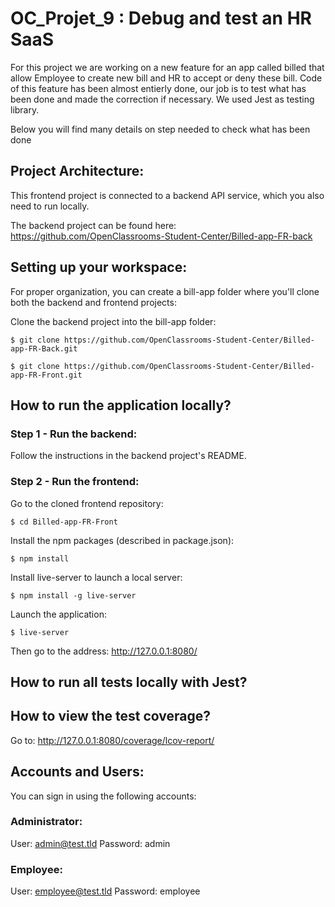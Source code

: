# OC_Projet_9 : Debug and test an HR SaaS 

For this project we are working on a new feature for an app called billed that allow Employee to create new bill and HR to accept or deny these bill. 
Code of this feature has been almost entierly done, our job is to test what has been done and made the correction if necessary. 
We used Jest as testing library. 

Below you will find many details on step needed to check what has been done 


## Project Architecture:
This frontend project is connected to a backend API service, which you also need to run locally.

The backend project can be found here: https://github.com/OpenClassrooms-Student-Center/Billed-app-FR-back

## Setting up your workspace:
For proper organization, you can create a bill-app folder where you'll clone both the backend and frontend projects:

Clone the backend project into the bill-app folder:

`$ git clone https://github.com/OpenClassrooms-Student-Center/Billed-app-FR-Back.git` 

`$ git clone https://github.com/OpenClassrooms-Student-Center/Billed-app-FR-Front.git`

## How to run the application locally?
### Step 1 - Run the backend:
Follow the instructions in the backend project's README.

### Step 2 - Run the frontend:
Go to the cloned frontend repository:

`$ cd Billed-app-FR-Front`

Install the npm packages (described in package.json):

`$ npm install`

Install live-server to launch a local server:

`$ npm install -g live-server`

Launch the application: 

`$ live-server`

Then go to the address: http://127.0.0.1:8080/

## How to run all tests locally with Jest?

## How to view the test coverage?
Go to: http://127.0.0.1:8080/coverage/lcov-report/

## Accounts and Users:
You can sign in using the following accounts:

### Administrator:
User: admin@test.tld
Password: admin

### Employee:
User: employee@test.tld
Password: employee


